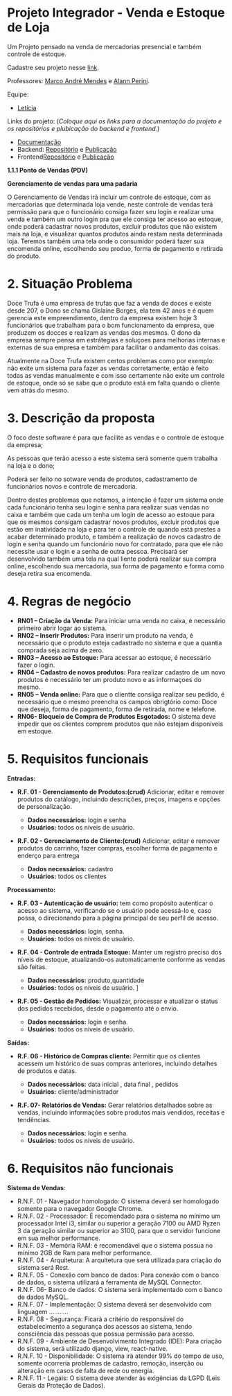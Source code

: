 # Projeto Integrador - Venda e Estoque de Loja

Um Projeto pensado na venda de mercadorias presencial e também controle de estoque.

Cadastre seu projeto nesse [link](https://docs.google.com/spreadsheets/d/1V_1h6hJ3cNLK5eY7Hy5B8hQDxYy8GcZNHyFfC2HdawI/edit?usp=sharing).

Professores: [Marco André Mendes](github.com/marcoandre) e [Alann Perini](https://github.com/AlannKPerini).

Equipe:
- [Letícia](https://github.com/borgess-lele)

  
Links do projeto:
(*Coloque aqui os links para a documentação do projeto e os repositórios e plubicação do backend e frontend.*)
-   [Documentação](https://github.com/borgess-lele/pi_modelo)
-   Backend: [Repositório](github.com/marcoandre/pi-backend) e [Publicação](https://pi-backend.herokuapp.com/)
-   Frontend[Repositório](github.com/marcoandre/pi-frontend) e [Publicação](https://pi-frontend.herokuapp.com/)

**1.1.1 Ponto de Vendas (PDV)**

**Gerenciamento de vendas para uma padaria**

O Gerenciamento de Vendas irá incluir um controle de estoque, com as mercadorias que determinada loja vende, neste controle de vendas terá permissão para que o funcionário consiga fazer seu login e realizar uma venda e também um outro login pra que ele consiga ter acesso ao estoque, onde poderá cadastrar novos produtos, excluir produtos que não existem mais na loja, e visualizar quantos produtos ainda restam nesta determinada loja. Teremos também uma tela onde o consumidor poderá fazer sua encomenda online, escolhendo seu produo, forma de pagamento e retirada do produto.

# 2. Situação Problema

Doce Trufa é uma empresa de trufas que faz a venda de doces e existe desde 207, o Dono se chama Gislaine Borges, ela tem 42 anos e é quem gerencia este empreendimento, dentro da empresa existem hoje 3 funcionários que trabalham para o bom funcionamento da empresa, que produzem os docces e realizam as vendas dos mesmos. O dono da empresa sempre pensa em estrátegias e soluçoes para melhorias internas e externas de sua empresa e também para facilitar o andamento das coisas. 

Atualmente na Doce Trufa existem certos problemas como por exemplo: não exite um sistema para fazer as vendas corretamente, então é feito todas as vendas manualmente e com isso certamente não exite um controle de estoque, onde só se sabe que o produto está em falta quando o cliente vem atrás do mesmo.

# 3. Descrição da proposta

O foco deste software é para que facilite as vendas e o controle de estoque da empresa;

As pessoas que terão acesso a este sistema será somente quem trabalha na loja e o dono;

Poderá ser feito no sotware venda de produtos, cadastramento de funcionários novos e controle de mercadoria.

Dentro destes problemas que notamos, a intenção é fazer um sistema onde cada funcionário tenha seu login e senha para realizar suas vendas no caixa e também que cada um tenha um login de acesso ao estoque para que os mesmos consigam cadastrar novos produtos, excluir produtos que estão em inatividade na loja e para ter o controle de quando está prestes a acabar determinado produto, e também a realização de novos cadastro de login e senha quando um funcionário novo for contratado, para que ele não necessite usar o login e a senha de outra pessoa. Precisará ser desenvolvido também uma tela na qual  liente poderá realizar sua compra online, escolhendo sua mercadoria, sua forma de pagamento e forma como deseja retira sua encomenda.

# 4. Regras de negócio

- **RN01 – Criação da Venda:** Para iniciar uma venda no caixa, é necessário primeiro abrir logar ao sistema.
- **RN02 – Inserir Produtos:** Para inserir um produto na venda, é necessário que o produto esteja cadastrado no sistema e que a quantia comprada seja acima de zero.
- **RN03 – Acesso ao Estoque:** Para acessar ao estoque, é necessário fazer o login.
- **RN04 – Cadastro de novos produtos:** Para realizar cadastro de um novo produtos é necessário ter um produto novo e as informaçoes do mesmo.
- **RN05 – Venda online:** Para que o clientte consiiga realizar seu pedido, é necessário que o mesmo preencha os campos obrigtório como: Doce que deseja, forma de pagamento, forma de retirada, nome e telefone.
- **RN06- Bloqueio de Compra de Produtos Esgotados:** O sistema deve impedir que os clientes comprem produtos que não estejam disponíveis em estoque.
  
 
# 5. Requisitos funcionais

**Entradas:**

- **R.F. 01 - Gerenciamento de Produtos:(crud)** Adicionar, editar e remover produtos do catálogo, incluindo descrições, preços, imagens e opções de personalização.
  - **Dados necessários:** login e senha
  - **Usuários:** todos os níveis de usuário.

- **R.F. 02 - Gerenciamento de Cliente:(crud)** Adicionar, editar e remover produtos do carrinho, fazer compras, escolher forma de pagamento e enderço para entrega 
  - **Dados necessários:** cadastro
  - **Usuários:** todos os clientes

**Processamento:**

- **R.F. 03 - Autenticação de usuário:** tem como propósito autenticar o acesso ao sistema, verificando se o usuário pode acessá-lo e, caso possa, o direcionando para a página principal de seu perfil de acesso. 
  - **Dados necessários:** login, senha. 
  - **Usuários:** todos os níveis de usuário.

- **R.F. 04 - Controle de entrada Estoque:** Manter um registro preciso dos níveis de estoque, atualizando-os automaticamente conforme as vendas são feitas.
  - **Dados necessários:** produto,quantidade
  - **Usuários:** todos os níveis de usuário.
]

- **R.F. 05 - Gestão de Pedidos:** Visualizar, processar e atualizar o status dos pedidos recebidos, desde o pagamento até o envio.
  - **Dados necessários:** login e senha.
  - **Usuários:** todos os níveis de usuário.


**Saídas:**


- **R.F. 06 - Histórico de Compras cliente:** Permitir que os clientes acessem um histórico de suas compras anteriores, incluindo detalhes de produtos e datas.
  - **Dados necessários:** data inicial , data final , pedidos
  - **Usuários:** cliente/administrador

- **R.F. 07- Relatórios de Vendas:** Gerar relatórios detalhados sobre as vendas, incluindo informações sobre produtos mais vendidos, receitas e tendências.
  - **Dados necessários:** login e senha.
  - **Usuários:** todos os níveis de usuário.

# 6. Requisitos não funcionais

**Sistema de Vendas**:
- R.N.F. 01 - Navegador homologado: O sistema deverá ser homologado somente para o navegador Google Chrome.
- R.N.F. 02 - Processador: É recomendado para o sistema  no mínimo um processador Intel i3, similar ou superior a geração 7100 ou AMD Ryzen 3 da geração similar ou superior ao 3100, para que o servidor funcione em sua melhor performance.
- R.N.F. 03 - Memória RAM: é recomendável que o sistema possua no mínimo 2GB de Ram para melhor performance.
- R.N.F. 04 - Arquitetura: A arquitetura que será utilizada para criação do sistema será Rest.
- R.N.F. 05 - Conexão com banco de dados: Para conexão com o banco de dados, o sistema utilizará a ferramenta de MySQL Connector.
- R.N.F. 06- Banco de dados: O sistema será implementado com o banco de dados MySQL.
- R.N.F. 07 - Implementação: O sistema deverá ser desenvolvido com linguagem ...........
- R.N.F. 08 - Segurança: Ficará a critério do responsável do estabelecimento a segurança dos acessos ao sistema, tendo consciência das pessoas que possua permissão para acesso.
- R.N.F. 09 - Ambiente de Desenvolvimento Integrado (IDE): Para criação do sistema, será utilizado django, view, react-native.
- R.N.F. 10 - Disponibilidade: O sistema irá atender 99% do tempo de uso, somente ocorreria problemas de cadastro, remoção, inserção ou alteração em casos de falta de rede ou energia.
- R.N.F. 11 - Legais: O sistema deve atender às exigências da LGPD (Leis Gerais da Proteção de Dados).